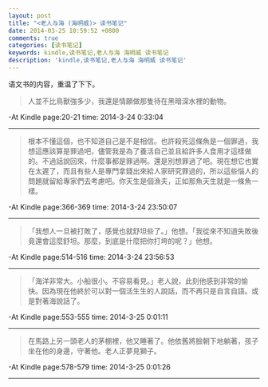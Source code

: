 ```yaml
---
layout: post
title: "<老人与海 (海明威)> 读书笔记"
date: 2014-03-25 10:59:52 +0800
comments: true
categories: [读书笔记]
keywords: kindle,读书笔记,老人与海 海明威 读书笔记
description: 'kindle,读书笔记,老人与海 海明威 读书笔记' 
---
```


语文书的内容，重温了下下。  

>人並不比鳥獸強多少，我還是情願做那隻待在黑暗深水裡的動物。 

-At Kindle page:20-21 	 time: 2014-3-24 0:33:04 

------------------

<!-- more -->
>根本不懂這個，也不知道自己是不是相信。也許殺死這條魚是一個罪過，我想這應該算是罪過吧，儘管我是為了養活自己並且給許多人食用才這樣做的。不過話說回來，什麼事都是罪過啊。還是別想罪過了吧。現在想它也實在太遲了，而且有些人是專門拿錢出來給人家研究罪過的，所以這些惱人的問題就留給專家們去考慮吧。你天生是個漁夫，正如那魚天生就是一條魚一樣。 

-At Kindle page:366-369 	 time: 2014-3-24 23:50:07 

------------------

>「我想人一旦被打敗了，感覺也就舒坦些了。」他想。「我從來不知道失敗後竟還會這麼舒坦。那麼，到底是什麼把你打垮的呢？」他想。 

-At Kindle page:514-516 	 time: 2014-3-24 23:56:53 

------------------

>「海洋非常大。小船很小。不容易看見。」老人說，此刻他感到非常的愉快。因為現在他終於可以對一個活生生的人說話，而不再只是自言自語。或是對著海說話了。 

-At Kindle page:553-555 	 time: 2014-3-25 0:01:11 

------------------

>在馬路上另一頭老人的茅棚裡，他又睡著了。他依舊將臉朝下地躺著，孩子坐在他的身邊，守著他。老人正夢見獅子。 

-At Kindle page:578-579 	 time: 2014-3-25 0:01:26 

------------------

